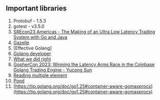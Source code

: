 ## Important libraries
1. Protobuf - 1.5.3
2. gotest - v3.5.0
3. [SREcon23 Americas - The Making of an Ultra Low Latency Trading System with Go and Java](https://www.youtube.com/watch?v=6SXd0cNRVN8&t=17s)
4. [Gazelle](https://github.com/bazel-contrib/bazel-gazelle)
5. [Effective Golang]
6. [Golang developer](https://roadmap.sh/golang)
7. [What we did right](https://www.youtube.com/watch?v=yE5Tpp2BSGw)
8. [GopherCon 2023: Winning the Latency Arms Race in the Coinbase Golang Trading Engine - Yucong Sun](https://www.youtube.com/watch?v=zK4Po6SOhw8)
9. [Reading multiple element](https://stackoverflow.com/questions/33328000/reading-multiple-elements-from-a-channel-in-go)
10. [Pond](https://github.com/alitto/pond)
11. [https://tip.golang.org/doc/go1.25#container-aware-gomaxprocs](https://tip.golang.org/doc/go1.25#container-aware-gomaxprocs)
